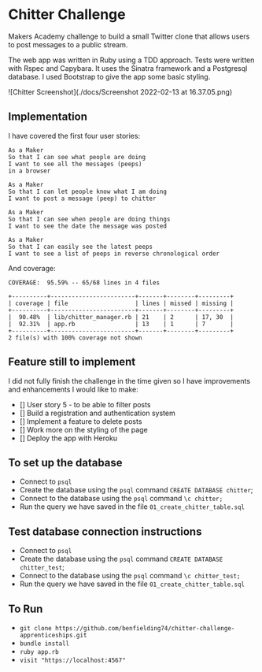 # Chitter Challenge

Makers Academy challenge to build a small Twitter clone that allows users to post messages to a public stream.

The web app was written in Ruby using a TDD approach. Tests were written with Rspec and Capybara. It uses the Sinatra framework and a Postgresql database. I used Bootstrap to give the app some basic styling.

![Chitter Screenshot](./docs/Screenshot 2022-02-13 at 16.37.05.png)

## Implementation

I have covered the first four user stories:
```
As a Maker
So that I can see what people are doing
I want to see all the messages (peeps)
in a browser
```

```
As a Maker
So that I can let people know what I am doing  
I want to post a message (peep) to chitter
```

```
As a Maker
So that I can see when people are doing things
I want to see the date the message was posted
```

```
As a Maker
So that I can easily see the latest peeps
I want to see a list of peeps in reverse chronological order
```
And coverage:

```
COVERAGE:  95.59% -- 65/68 lines in 4 files

+----------+------------------------+-------+--------+---------+
| coverage | file                   | lines | missed | missing |
+----------+------------------------+-------+--------+---------+
|  90.48%  | lib/chitter_manager.rb | 21    | 2      | 17, 30  |
|  92.31%  | app.rb                 | 13    | 1      | 7       |
+----------+------------------------+-------+--------+---------+
2 file(s) with 100% coverage not shown
```
## Feature still to implement

I did not fully finish the challenge in the time given so I have improvements and enhancements I would like to make:
 - [] User story 5 - to be able to filter posts
 - [] Build a registration and authentication system
 - [] Implement a feature to delete posts
 - [] Work more on the styling of the page
 - [] Deploy the app with Heroku

## To set up the database

* Connect to `psql`
* Create the database using the `psql` command `CREATE DATABASE chitter`;
* Connect to the database using the `psql` command `\c chitter;`
* Run the query we have saved in the file `01_create_chitter_table.sql`

## Test database connection instructions

* Connect to `psql`
* Create the database using the `psql` command `CREATE DATABASE chitter_test`;
* Connect to the database using the `psql` command `\c chitter_test;`
* Run the query we have saved in the file `01_create_chitter_table.sql`

## To Run

* `git clone https://github.com/benfielding74/chitter-challenge-apprenticeships.git`
* `bundle install`
* `ruby app.rb`
* `visit "https://localhost:4567"`
